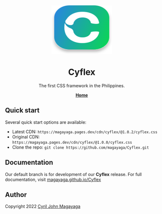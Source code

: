 <p align="center">
  <a href="https://magayaga.github.io/Cyflex">
    <img src=".github/assets/images/cyflex-logo.svg" alt="Cyflex logo" width="200" height="160">
  </a>
</p>

<div align="center">
   <h1>Cyflex</h1>
   <p>The first CSS framework in the Philippines.</p>
   <a href="https://magayaga.github.io/Cyflex"><strong>Home</strong></a>
</div>

## Quick start
Several quick start options are available:

* Latest CDN: `https://magayaga.pages.dev/cdn/cyflex/@1.0.2/cyflex.css`
* Original CDN: `https://magayaga.pages.dev/cdn/cyflex/@1.0.0/cyflex.css`
* Clone the repo: `git clone https://github.com/magayaga/Cyflex.git`

## Documentation
Our default branch is for development of our **Cyflex** release. For full documentation, visit <a href="https://magayaga.github.io/Cyflex">magayaga.github.io/Cyflex</a>

## Author
Copyright 2022 [Cyril John Magayaga](https://github.com/magayaga)
